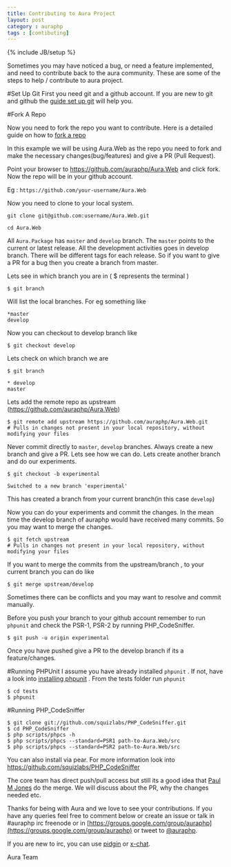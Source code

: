 ```yaml
---
title: Contributing to Aura Project
layout: post
category : auraphp
tags : [contibuting]
---
```

{% include JB/setup %}

Sometimes you may have noticed a bug, or need a feature implemented, and need to contribute back to the aura community. These are some of the steps to help / contribute to aura project.

#Set Up Git
First you need git and a github account. If you are new to git and github the [guide set up git](https://help.github.com/articles/set-up-git) will help you.

#Fork A Repo

Now you need to fork the repo you want to contribute. Here is a detailed guide on how to [fork a repo](https://help.github.com/articles/fork-a-repo)

In this example we will be using Aura.Web as the repo you need to fork and make the necessary changes(bug/features) and give a PR (Pull Request).

Point your browser to https://github.com/auraphp/Aura.Web and click fork. Now the repo will be in your github account. 

Eg : `https://github.com/your-username/Aura.Web`

Now you need to clone to your local system.

    git clone git@github.com:username/Aura.Web.git

    cd Aura.Web
    
All `Aura.Package` has `master` and `develop` branch. The `master` points to the current or latest release. All the development activities goes in develop branch. There will be different tags for each release. So if you want to give a PR for a bug then you create a branch from master. 

Lets see in which branch you are in ( $ represents the terminal )
    
    $ git branch
    
Will list the local branches. For eg something like 
    
    *master
    develop
    
Now you can checkout to develop branch like 

    $ git checkout develop 
    
Lets check on which branch we are 
    
    $ git branch
    
    * develop
    master
    
Lets add the remote repo as upstream (https://github.com/auraphp/Aura.Web)

    $ git remote add upstream https://github.com/auraphp/Aura.Web.git
    # Pulls in changes not present in your local repository, without modifying your files
    
Never commit directly to `master`, `develop` branches. Always create a new branch and give a PR. Lets see how we can do. 
Lets create another branch and do our experiments.

    $ git checkout -b experimental
    
    Switched to a new branch 'experimental'
    
This has created a branch from your current branch(in this case `develop`)

Now you can do your experiments and commit the changes. In the mean time the develop branch of auraphp would have received many commits. So you may want to merge the changes.

    $ git fetch upstream
    # Pulls in changes not present in your local repository, without modifying your files
    
If you want to merge the commits from the upstream/branch , to your current branch you can do like

    $ git merge upstream/develop
    
Sometimes there can be conflicts and you may want to resolve and commit manually.

Before you push your branch to your github account remember to run `phpunit` and check the PSR-1, PSR-2 by running PHP_CodeSniffer.

    $ git push -u origin experimental
    
Once you have pushed give a PR to the develop branch if its a feature/changes.

#Running PHPUnit
I assume you have already installed `phpunit` . If not, have a look into [installing phpunit](http://www.phpunit.de/manual/current/en/installation.html) . From the tests folder run `phpunit`

    $ cd tests
    $ phpunit

#Running PHP_CodeSniffer

    $ git clone git://github.com/squizlabs/PHP_CodeSniffer.git
    $ cd PHP_CodeSniffer
    $ php scripts/phpcs -h
    $ php scripts/phpcs --standard=PSR1 path-to-Aura.Web/src
    $ php scripts/phpcs --standard=PSR2 path-to-Aura.Web/src

You can also install via pear. For more information look into https://github.com/squizlabs/PHP_CodeSniffer

The core team has direct push/pull access but still its a good idea that [Paul M Jones](https://github.com/pmjones) do the merge. We will discuss about the PR, why the changes needed etc.

Thanks for being with Aura and we love to see your contributions. If you have any queries feel free to comment below or create an issue or talk in #auraphp irc freenode or in [https://groups.google.com/group/auraphp](https://groups.google.com/group/auraphp) or tweet to [@auraphp](http://twitter.com/auraphp).

If you are new to irc, you can use [pidgin](http://www.pidgin.im/) or [x-chat](http://xchat.org/).

Aura Team
